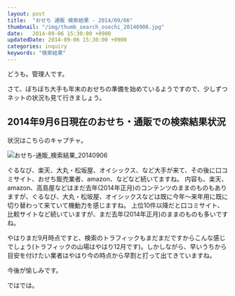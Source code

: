 ```yaml
---
layout: post
title:  "おせち 通販 検索結果 - 2014/09/06"
thumbnail: "/img/thumb_search_osechi_20140906.jpg"
date:   2014-09-06 15:30:00 +0900
updatedDate: 2014-09-06 15:30:00 +0900
categories: inquiry
keywords: "検索結果"
---
```


どうも。管理人です。

さて、ぼちぼち大手も年末のおせちの準備を始めているようですので、少しずつネットの状況も見て行きましょう。

<!-- more -->

## 2014年9月6日現在のおせち・通販での検索結果状況

状況はこちらのキャプチャ。

![おせち-通販_検索結果_20140906](/img/search_osechi_20140906.jpg "おせち-通販_検索結果_20140906")

ぐるなび、楽天、大丸・松坂屋、オイシックス、など大手が来て、その後に口コミサイト、おせち販売業者、amazon、などなど続いてますね。
内容も、楽天、amazon、高島屋などはまだ去年(2014年正月)のコンテンツのままのものもありますが、ぐるなび、大丸・松坂屋、オイシックスなどは既に今年〜来年用に既に切り替わって来ていて機動力を感じますね。
上位10件以降だと口コミサイト、比較サイトなど続いていますが、まだ去年(2014年正月)のままのものも多いですね。

やはりまだ9月時点ですと、検索のトラフィックもまだまだですからこんな感じでしょう(トラフィックの山場はやはり12月です)。しかしながら、早いうちから目安を付けたい業者はやはり今の時点から早割と打って出てきていますね。

今後が愉しみです。

ではでは。
